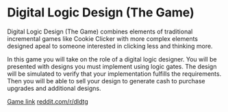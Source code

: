# Digital Logic Design (The Game)

Digital Logic Design (The Game) combines elements of traditional
incremental games like Cookie Clicker with more complex elements
designed apeal to someone interested in clicking less and thinking more.

In this game you will take on the role of a digital logic designer.
You will be presented with designs you must implement using logic gates.
The design will be simulated to verify that your implementation fulfills
the requirements. Then you will be able to sell your design to generate
cash to purchase upgrades and additional designs.

[Game link](http://asteriskman7.github.io/dldtg)
[reddit.com/r/dldtg](http://reddit.com/r/dldtg)
